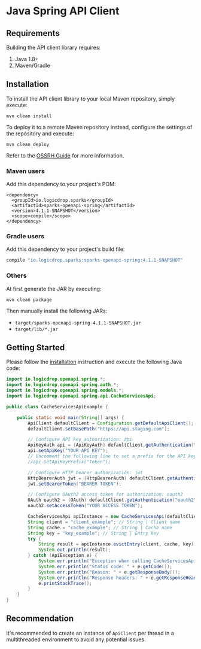# Java Spring API Client

## Requirements

Building the API client library requires:

1. Java 1.8+
2. Maven/Gradle

## Installation

To install the API client library to your local Maven repository, simply execute:

```text
mvn clean install
```

To deploy it to a remote Maven repository instead, configure the settings of the repository and execute:

```text
mvn clean deploy
```

Refer to the [OSSRH Guide](http://central.sonatype.org/pages/ossrh-guide.html) for more information.

### Maven users

Add this dependency to your project's POM:

```markup
<dependency>
  <groupId>io.logicdrop.sparks</groupId>
  <artifactId>sparks-openapi-spring</artifactId>
  <version>4.1.1-SNAPSHOT</version>
  <scope>compile</scope>
</dependency>
```

### Gradle users

Add this dependency to your project's build file:

```groovy
compile "io.logicdrop.sparks:sparks-openapi-spring:4.1.1-SNAPSHOT"
```

### Others

At first generate the JAR by executing:

```text
mvn clean package
```

Then manually install the following JARs:

* `target/sparks-openapi-spring-4.1.1-SNAPSHOT.jar`
* `target/lib/*.jar`

## Getting Started

Please follow the [installation]() instruction and execute the following Java code:

```java
import io.logicdrop.openapi.spring.*;
import io.logicdrop.openapi.spring.auth.*;
import io.logicdrop.openapi.spring.models.*;
import io.logicdrop.openapi.spring.api.CacheServicesApi;

public class CacheServicesApiExample {

    public static void main(String[] args) {
        ApiClient defaultClient = Configuration.getDefaultApiClient();
        defaultClient.setBasePath("https://api.staging.com");

        // Configure API key authorization: api
        ApiKeyAuth api = (ApiKeyAuth) defaultClient.getAuthentication("api");
        api.setApiKey("YOUR API KEY");
        // Uncomment the following line to set a prefix for the API key, e.g. "Token" (defaults to null)
        //api.setApiKeyPrefix("Token");

        // Configure HTTP bearer authorization: jwt
        HttpBearerAuth jwt = (HttpBearerAuth) defaultClient.getAuthentication("jwt");
        jwt.setBearerToken("BEARER TOKEN");

        // Configure OAuth2 access token for authorization: oauth2
        OAuth oauth2 = (OAuth) defaultClient.getAuthentication("oauth2");
        oauth2.setAccessToken("YOUR ACCESS TOKEN");

        CacheServicesApi apiInstance = new CacheServicesApi(defaultClient);
        String client = "client_example"; // String | Client name
        String cache = "cache_example"; // String | Cache name
        String key = "key_example"; // String | Entry key
        try {
            String result = apiInstance.evictEntry(client, cache, key);
            System.out.println(result);
        } catch (ApiException e) {
            System.err.println("Exception when calling CacheServicesApi#evictEntry");
            System.err.println("Status code: " + e.getCode());
            System.err.println("Reason: " + e.getResponseBody());
            System.err.println("Response headers: " + e.getResponseHeaders());
            e.printStackTrace();
        }
    }
}
```

## Recommendation

It's recommended to create an instance of `ApiClient` per thread in a multithreaded environment to avoid any potential issues.

